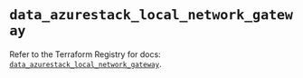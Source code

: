 # `data_azurestack_local_network_gateway`

Refer to the Terraform Registry for docs: [`data_azurestack_local_network_gateway`](https://registry.terraform.io/providers/hashicorp/azurestack/1.0.0/docs/data-sources/local_network_gateway).
